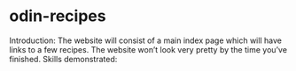 # odin-recipes
Introduction: The website will consist of a main index page which will have links to a few recipes. The website won’t look very pretty by the time you’ve finished.
Skills demonstrated: